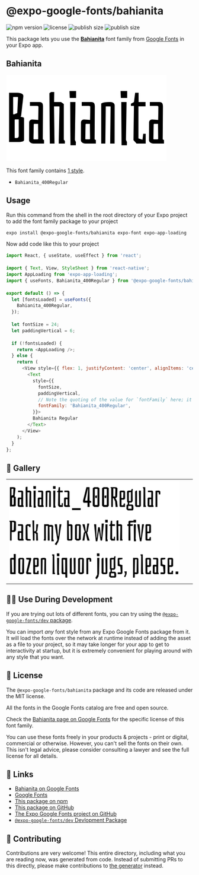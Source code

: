 # @expo-google-fonts/bahianita

![npm version](https://flat.badgen.net/npm/v/@expo-google-fonts/bahianita)
![license](https://flat.badgen.net/github/license/expo/google-fonts)
![publish size](https://flat.badgen.net/packagephobia/install/@expo-google-fonts/bahianita)
![publish size](https://flat.badgen.net/packagephobia/publish/@expo-google-fonts/bahianita)

This package lets you use the [**Bahianita**](https://fonts.google.com/specimen/Bahianita) font family from [Google Fonts](https://fonts.google.com/) in your Expo app.

## Bahianita

![Bahianita](./font-family.png)

This font family contains [1 style](#-gallery).

- `Bahianita_400Regular`

## Usage

Run this command from the shell in the root directory of your Expo project to add the font family package to your project
```sh
expo install @expo-google-fonts/bahianita expo-font expo-app-loading
```

Now add code like this to your project
```js
import React, { useState, useEffect } from 'react';

import { Text, View, StyleSheet } from 'react-native';
import AppLoading from 'expo-app-loading';
import { useFonts, Bahianita_400Regular } from '@expo-google-fonts/bahianita';

export default () => {
  let [fontsLoaded] = useFonts({
    Bahianita_400Regular,
  });

  let fontSize = 24;
  let paddingVertical = 6;

  if (!fontsLoaded) {
    return <AppLoading />;
  } else {
    return (
      <View style={{ flex: 1, justifyContent: 'center', alignItems: 'center' }}>
        <Text
          style={{
            fontSize,
            paddingVertical,
            // Note the quoting of the value for `fontFamily` here; it expects a string!
            fontFamily: 'Bahianita_400Regular',
          }}>
          Bahianita Regular
        </Text>
      </View>
    );
  }
};

```

## 🔡 Gallery


||||
|-|-|-|
|![Bahianita_400Regular](./Bahianita_400Regular.ttf.png)||||


## 👩‍💻 Use During Development

If you are trying out lots of different fonts, you can try using the [`@expo-google-fonts/dev` package](https://github.com/expo/google-fonts/tree/master/font-packages/dev#readme).

You can import *any* font style from any Expo Google Fonts package from it. It will load the fonts
over the network at runtime instead of adding the asset as a file to your project, so it may take longer
for your app to get to interactivity at startup, but it is extremely convenient
for playing around with any style that you want.

## 📖 License

The `@expo-google-fonts/bahianita` package and its code are released under the MIT license.

All the fonts in the Google Fonts catalog are free and open source.

Check the [Bahianita page on Google Fonts](https://fonts.google.com/specimen/Bahianita) for the specific license of this font family.

You can use these fonts freely in your products & projects - print or digital, commercial or otherwise. However, you can't sell the fonts on their own. This isn't legal advice, please consider consulting a lawyer and see the full license for all details.

## 🔗 Links

- [Bahianita on Google Fonts](https://fonts.google.com/specimen/Bahianita)
- [Google Fonts](https://fonts.google.com/)
- [This package on npm](https://www.npmjs.com/package/@expo-google-fonts/bahianita)
- [This package on GitHub](https://github.com/expo/google-fonts/tree/master/font-packages/bahianita)
- [The Expo Google Fonts project on GitHub](https://github.com/expo/google-fonts)
- [`@expo-google-fonts/dev` Devlopment Package](https://github.com/expo/google-fonts/tree/master/font-packages/dev)

## 🤝 Contributing

Contributions are very welcome! This entire directory, including what you are reading now, was generated from code. Instead of submitting PRs to this directly, please make contributions to [the generator](https://github.com/expo/google-fonts/tree/master/packages/generator) instead.
